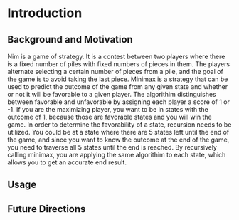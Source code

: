 # Introduction
## Background and Motivation
Nim is a game of strategy. It is a contest between two players where there is a fixed number of piles with fixed numbers of pieces in them. The players alternate selecting a certain number of pieces from a pile, and the goal of the game is to avoid taking the last piece. Minimax is a strategy that can be used to predict the outcome of the game from any given state and whether or not it will be favorable to a given player. The algorithim distinguishes between favorable and unfavorable by assigning each player a score of 1 or -1. If you are the maximizing player, you want to be in states with the outcome of 1, because those are favorable states and you will win the game. In order to determine the favorability of a state, recursion needs to be utilized. You could be at a state where there are 5 states left until the end of the game, and since you want to know the outcome at the end of the game, you need to traverse all 5 states until the end is reached. By recursively calling minimax, you are applying the same algorithim to each state, which allows you to get an accurate end result. 

## Usage
## Future Directions 